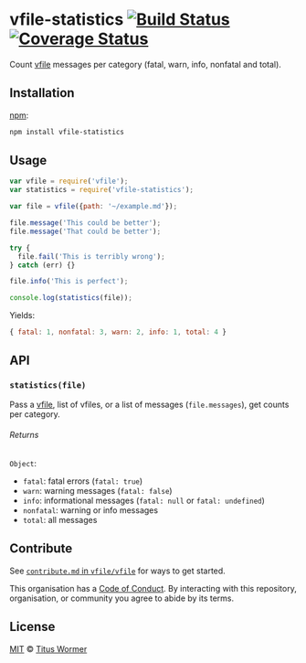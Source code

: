 # vfile-statistics [![Build Status][travis-badge]][travis] [![Coverage Status][codecov-badge]][codecov]

Count [vfile][] messages per category (fatal, warn, info, nonfatal and total).

## Installation

[npm][]:

```bash
npm install vfile-statistics
```

## Usage

```js
var vfile = require('vfile');
var statistics = require('vfile-statistics');

var file = vfile({path: '~/example.md'});

file.message('This could be better');
file.message('That could be better');

try {
  file.fail('This is terribly wrong');
} catch (err) {}

file.info('This is perfect');

console.log(statistics(file));
```

Yields:

```js
{ fatal: 1, nonfatal: 3, warn: 2, info: 1, total: 4 }
```

## API

### `statistics(file)`

Pass a [vfile][], list of vfiles, or a list of messages
(`file.messages`), get counts per category.

###### Returns

`Object`:

*   `fatal`: fatal errors (`fatal: true`)
*   `warn`: warning messages (`fatal: false`)
*   `info`: informational messages (`fatal: null` or `fatal: undefined`)
*   `nonfatal`: warning or info messages
*   `total`: all messages

## Contribute

See [`contribute.md` in `vfile/vfile`][contribute] for ways to get started.

This organisation has a [Code of Conduct][coc].  By interacting with this
repository, organisation, or community you agree to abide by its terms.

## License

[MIT][license] © [Titus Wormer][author]

<!-- Definitions -->

[travis-badge]: https://img.shields.io/travis/vfile/vfile-statistics.svg

[travis]: https://travis-ci.org/vfile/vfile-statistics

[codecov-badge]: https://img.shields.io/codecov/c/github/vfile/vfile-statistics.svg

[codecov]: https://codecov.io/github/vfile/vfile-statistics

[npm]: https://docs.npmjs.com/cli/install

[license]: LICENSE

[author]: http://wooorm.com

[vfile]: https://github.com/vfile/vfile

[contribute]: https://github.com/vfile/vfile/blob/master/contributing.md

[coc]: https://github.com/vfile/vfile/blob/master/code-of-conduct.md
